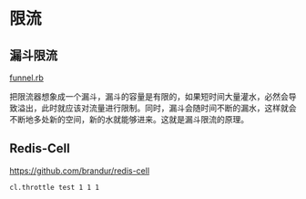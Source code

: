 # 限流

## 漏斗限流

[funnel.rb](./funnel.rb)

把限流器想象成一个漏斗，漏斗的容量是有限的，如果短时间大量灌水，必然会导致溢出，此时就应该对流量进行限制。同时，漏斗会随时间不断的漏水，这样就会不断地多处新的空间，新的水就能够进来。这就是漏斗限流的原理。

## Redis-Cell

https://github.com/brandur/redis-cell

```
cl.throttle test 1 1 1
```
